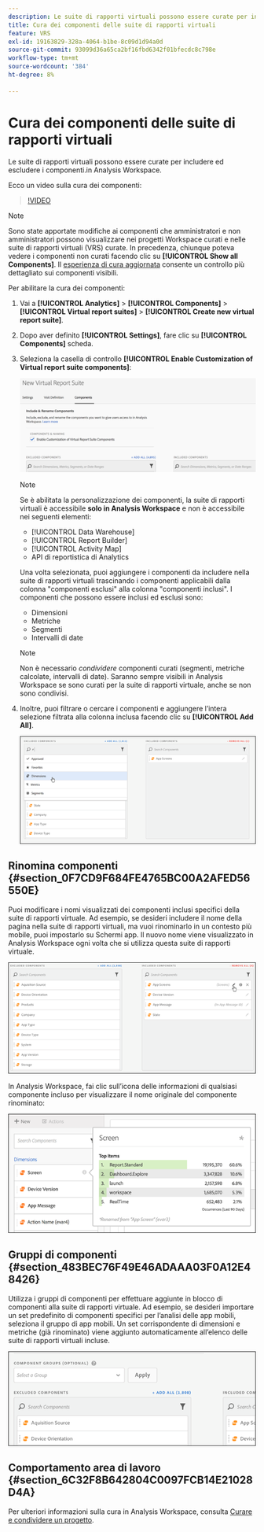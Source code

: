 ```yaml
---
description: Le suite di rapporti virtuali possono essere curate per includere ed escludere i componenti.in Analysis Workspace.
title: Cura dei componenti delle suite di rapporti virtuali
feature: VRS
exl-id: 19163829-328a-4064-b1be-8c09d1d94a0d
source-git-commit: 93099d36a65ca2bf16fbd6342f01bfecdc8c798e
workflow-type: tm+mt
source-wordcount: '384'
ht-degree: 8%

---
```


# Cura dei componenti delle suite di rapporti virtuali

Le suite di rapporti virtuali possono essere curate per includere ed escludere i componenti.in Analysis Workspace.

Ecco un video sulla cura dei componenti:

>[!VIDEO](https://video.tv.adobe.com/v/23544/?quality=12)

>[!NOTE]
>
>Sono state apportate modifiche ai componenti che amministratori e non amministratori possono visualizzare nei progetti Workspace curati e nelle suite di rapporti virtuali (VRS) curate. In precedenza, chiunque poteva vedere i componenti non curati facendo clic su **[!UICONTROL Show all Components]**. Il [esperienza di cura aggiornata](/help/analyze/analysis-workspace/curate-share/curate.md) consente un controllo più dettagliato sui componenti visibili.

Per abilitare la cura dei componenti:

1. Vai a **[!UICONTROL Analytics]** > **[!UICONTROL Components]** > **[!UICONTROL Virtual report suites]** > **[!UICONTROL Create new virtual report suite]**.
1. Dopo aver definito **[!UICONTROL Settings]**, fare clic su **[!UICONTROL Components]** scheda.

1. Seleziona la casella di controllo **[!UICONTROL Enable Customization of Virtual report suite components]**:

   ![](assets/vrs-enable.png)

   >[!NOTE]
   >
   >Se è abilitata la personalizzazione dei componenti, la suite di rapporti virtuali è accessibile **solo in Analysis Workspace** e non è accessibile nei seguenti elementi:
   >
   >* [!UICONTROL Data Warehouse]
   >* [!UICONTROL Report Builder]
   >* [!UICONTROL Activity Map]
   >* API di reportistica di Analytics

   Una volta selezionata, puoi aggiungere i componenti da includere nella suite di rapporti virtuali trascinando i componenti applicabili dalla colonna &quot;componenti esclusi&quot; alla colonna &quot;componenti inclusi&quot;. I componenti che possono essere inclusi ed esclusi sono:

   * Dimensioni
   * Metriche
   * Segmenti
   * Intervalli di date

   >[!NOTE]
   >
   >Non è necessario *condividere* componenti curati (segmenti, metriche calcolate, intervalli di date). Saranno sempre visibili in Analysis Workspace se sono curati per la suite di rapporti virtuale, anche se non sono condivisi.

1. Inoltre, puoi filtrare o cercare i componenti e aggiungere l’intera selezione filtrata alla colonna inclusa facendo clic su **[!UICONTROL Add All]**.

   ![](assets/vrs-add-all.png)

## Rinomina componenti {#section_0F7CD9F684FE4765BC00A2AFED56550E}

Puoi modificare i nomi visualizzati dei componenti inclusi specifici della suite di rapporti virtuale. Ad esempio, se desideri includere il nome della pagina nella suite di rapporti virtuali, ma vuoi rinominarlo in un contesto più mobile, puoi impostarlo su Schermi app. Il nuovo nome viene visualizzato in Analysis Workspace ogni volta che si utilizza questa suite di rapporti virtuale.

![](assets/vrs-rename-component.png)

In Analysis Workspace, fai clic sull’icona delle informazioni di qualsiasi componente incluso per visualizzare il nome originale del componente rinominato:

![](assets/vrs-aw-renamed.png)

## Gruppi di componenti {#section_483BEC76F49E46ADAAA03F0A12E48426}

Utilizza i gruppi di componenti per effettuare aggiunte in blocco di componenti alla suite di rapporti virtuale. Ad esempio, se desideri importare un set predefinito di componenti specifici per l’analisi delle app mobili, seleziona il gruppo di app mobili. Un set corrispondente di dimensioni e metriche (già rinominato) viene aggiunto automaticamente all’elenco delle suite di rapporti virtuali incluse.

![](assets/vrs-comp-grp.png)

## Comportamento area di lavoro {#section_6C32F8B642804C0097FCB14E21028D4A}

Per ulteriori informazioni sulla cura in Analysis Workspace, consulta [Curare e condividere un progetto](https://experienceleague.adobe.com/docs/analytics/analyze/analysis-workspace/curate-share/curate.html?lang=it).
